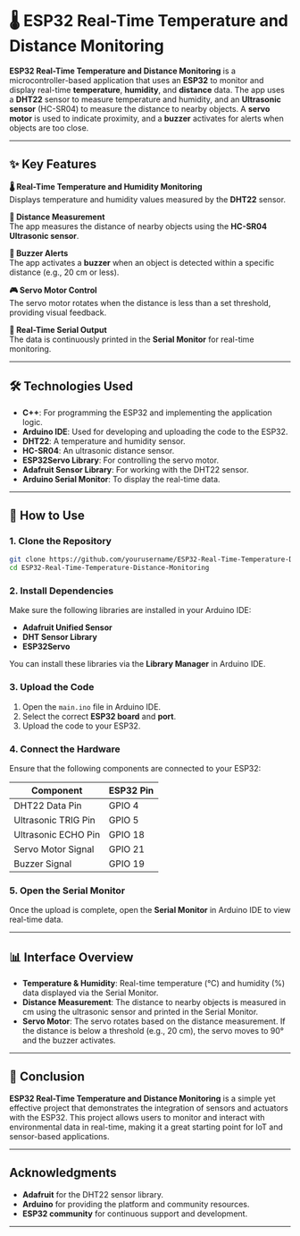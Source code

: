 # 🌡️ ESP32 Real-Time Temperature and Distance Monitoring

**ESP32 Real-Time Temperature and Distance Monitoring** is a microcontroller-based application that uses an **ESP32** to monitor and display real-time **temperature**, **humidity**, and **distance** data. The app uses a **DHT22** sensor to measure temperature and humidity, and an **Ultrasonic sensor** (HC-SR04) to measure the distance to nearby objects. A **servo motor** is used to indicate proximity, and a **buzzer** activates for alerts when objects are too close.

---

## ✨ Key Features 
**🌡️ Real-Time Temperature and Humidity Monitoring**  
  Displays temperature and humidity values measured by the **DHT22** sensor.

**📏 Distance Measurement**  
  The app measures the distance of nearby objects using the **HC-SR04 Ultrasonic sensor**.

**🔔 Buzzer Alerts**  
  The app activates a **buzzer** when an object is detected within a specific distance (e.g., 20 cm or less).

**🎮 Servo Motor Control**  
  The servo motor rotates when the distance is less than a set threshold, providing visual feedback.

**📡 Real-Time Serial Output**  
  The data is continuously printed in the **Serial Monitor** for real-time monitoring.

---

## 🛠️ Technologies Used

- **C++**: For programming the ESP32 and implementing the application logic.
- **Arduino IDE**: Used for developing and uploading the code to the ESP32.
- **DHT22**: A temperature and humidity sensor.
- **HC-SR04**: An ultrasonic distance sensor.
- **ESP32Servo Library**: For controlling the servo motor.
- **Adafruit Sensor Library**: For working with the DHT22 sensor.
- **Arduino Serial Monitor**: To display the real-time data.

---


## 🚀 How to Use

### 1. Clone the Repository

```bash
git clone https://github.com/yourusername/ESP32-Real-Time-Temperature-Distance-Monitoring.git
cd ESP32-Real-Time-Temperature-Distance-Monitoring
```

### 2. Install Dependencies

Make sure the following libraries are installed in your Arduino IDE:

- **Adafruit Unified Sensor**
- **DHT Sensor Library**
- **ESP32Servo**

You can install these libraries via the **Library Manager** in Arduino IDE.

### 3. Upload the Code

1. Open the `main.ino` file in Arduino IDE.
2. Select the correct **ESP32 board** and **port**.
3. Upload the code to your ESP32.

### 4. Connect the Hardware

Ensure that the following components are connected to your ESP32:

| Component             | ESP32 Pin |
|-----------------------|-----------|
| DHT22 Data Pin        | GPIO 4    |
| Ultrasonic TRIG Pin   | GPIO 5    |
| Ultrasonic ECHO Pin   | GPIO 18   |
| Servo Motor Signal    | GPIO 21   |
| Buzzer Signal         | GPIO 19   |

### 5. Open the Serial Monitor

Once the upload is complete, open the **Serial Monitor** in Arduino IDE to view real-time data.

---

## 📊 Interface Overview

- **Temperature & Humidity**: Real-time temperature (°C) and humidity (%) data displayed via the Serial Monitor.
- **Distance Measurement**: The distance to nearby objects is measured in cm using the ultrasonic sensor and printed in the Serial Monitor.
- **Servo Motor**: The servo rotates based on the distance measurement. If the distance is below a threshold (e.g., 20 cm), the servo moves to 90° and the buzzer activates.

---


## 📝 Conclusion

**ESP32 Real-Time Temperature and Distance Monitoring** is a simple yet effective project that demonstrates the integration of sensors and actuators with the ESP32. This project allows users to monitor and interact with environmental data in real-time, making it a great starting point for IoT and sensor-based applications.

---

## Acknowledgments

- **Adafruit** for the DHT22 sensor library.
- **Arduino** for providing the platform and community resources.
- **ESP32 community** for continuous support and development.

---
